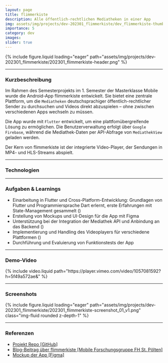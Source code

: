 ```yaml
---
layout: page
title: flimmerkiste
description: Alle öffentlich-rechtlichen Mediatheken in einer App
img: assets/img/projects/dev-202301_flimmerkiste/dev_flimmerkiste-thumbnail_v1.png
importance: 5
category: dev
images:
slider: true
---
```


<div class="header-pic">
    {% include figure.liquid loading="eager" path="assets/img/projects/dev-202301_flimmerkiste/202301_flimmerkiste-header.png" %}
</div>

---
### Kurzbeschreibung
Im Rahmen des Semesterprojekts im 1. Semester der Masterklasse Mobile wurde die Android-App flimmerkiste entwickelt. 
Sie bietet eine zentrale Plattform, um die `Mediatheken` deutschsprachiger öffentlich-rechtlicher Sender zu durchsuchen
und Videos direkt abzuspielen – ohne zwischen verschiedenen Apps wechseln zu müssen.

Die App wurde mit `Flutter` entwickelt, um eine plattfomübergreifende Lösung zu ermöglichen. Die Benutzerverwaltung 
erfolgt über `Google Firebase`, während die Mediathek-Daten per API-Abfrage von `MediathekView` geladen werden.

Der Kern von flimmerkiste ist der integrierte Video-Player, der Sendungen in MP4- und HLS-Streams abspielt. 

---
### Technologien
<i title="Flutter" class="techstack fa-brands fa-flutter"></i>
<i title="Github" class="techstack fa-brands fa-github"></i>
<i title="Figma" class="techstack fa-brands fa-figma"></i>

---
### Aufgaben & Learnings
- Einarbeitung in Flutter und Cross-Platform-Entwicklung: Grundlagen von Flutter und Programmiersprache Dart erlernt, 
erste Erfahrungen mit State-Management gesammelt (<i class="fa-solid fa-plus"></i>)
- Erstellung von Mockups und UI-Design für die App mit Figma
- Unterstützung bei der Integration der Mediathek API und Anbindung an das Backend (<i class="fa-solid fa-plus"></i>)
- Implementierung und Handling des Videoplayers für verschiedene Plattformen (<i class="fa-solid fa-plus"></i>)
- Durchführung und Evaluierung von Funktionstests der App

---
### Demo-Video
<div class="video-container">
    {% include video.liquid path="https://player.vimeo.com/video/1057081592?h=5f49a572ae&amp" %}
</div>

---
### Screenshots
<swiper-container keyboard="true" navigation="true" pagination="true" pagination-clickable="true" pagination-dynamic-bullets="true" rewind="true">
    <swiper-slide>{% include figure.liquid loading="eager" path="assets/img/projects/dev-202301_flimmerkiste/202301_flimmerkiste-screenshot_01_v1.png" class="img-fluid rounded z-depth-1" %}</swiper-slide>
</swiper-container>

---
### Referenzen
- <a href="https://github.com/untitled-soundtrack/flimmerkiste">Projekt Repo [GitHub]</a>
- <a href="https://mfg.fhstp.ac.at/allgemein/flimmerkiste-semesterprojekt/">Blog-Beitrag über flimmerkiste [Mobile Forschungsgruppe FH St. Pölten]</a>
- <a href="https://www.figma.com/file/19xa2KyqRajSP30BZGQpEa/flimmerkiste?node-id=0%3A1&t=xnQuSn3OtmFcX5Is-1">Mockup der App [Figma]</a>